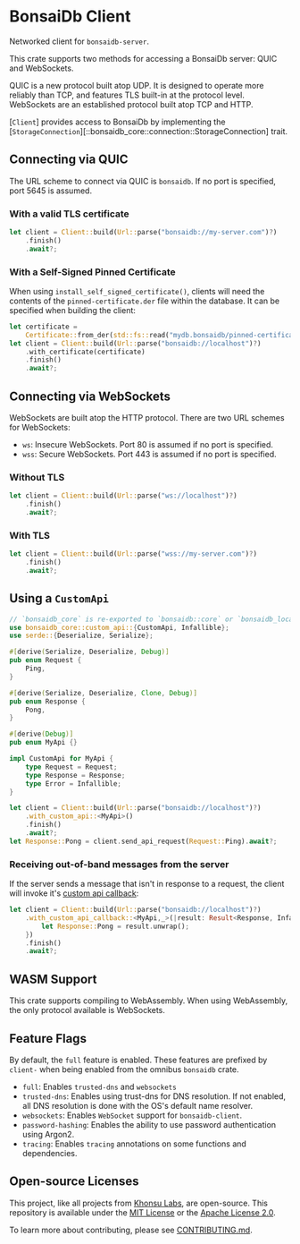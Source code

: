 # BonsaiDb Client

Networked client for `bonsaidb-server`.

This crate supports two methods for accessing a BonsaiDb server: QUIC and
WebSockets.

QUIC is a new protocol built atop UDP. It is designed to operate more
reliably than TCP, and features TLS built-in at the protocol level.
WebSockets are an established protocol built atop TCP and HTTP.

[`Client`] provides access to BonsaiDb by implementing the
[`StorageConnection`][::bonsaidb_core::connection::StorageConnection] trait.

## Connecting via QUIC

The URL scheme to connect via QUIC is `bonsaidb`. If no port is specified,
port 5645 is assumed.

### With a valid TLS certificate

```rust
let client = Client::build(Url::parse("bonsaidb://my-server.com")?)
    .finish()
    .await?;
```

### With a Self-Signed Pinned Certificate

When using `install_self_signed_certificate()`, clients will need the
contents of the `pinned-certificate.der` file within the database. It can be
specified when building the client:

```rust
let certificate =
    Certificate::from_der(std::fs::read("mydb.bonsaidb/pinned-certificate.der")?)?;
let client = Client::build(Url::parse("bonsaidb://localhost")?)
    .with_certificate(certificate)
    .finish()
    .await?;
```

## Connecting via WebSockets

WebSockets are built atop the HTTP protocol. There are two URL schemes for
WebSockets:

- `ws`: Insecure WebSockets. Port 80 is assumed if no port is specified.
- `wss`: Secure WebSockets. Port 443 is assumed if no port is specified.

### Without TLS

```rust
let client = Client::build(Url::parse("ws://localhost")?)
    .finish()
    .await?;
```

### With TLS

```rust
let client = Client::build(Url::parse("wss://my-server.com")?)
    .finish()
    .await?;
```

## Using a `CustomApi`

```rust
// `bonsaidb_core` is re-exported to `bonsaidb::core` or `bonsaidb_local::core`.
use bonsaidb_core::custom_api::{CustomApi, Infallible};
use serde::{Deserialize, Serialize};

#[derive(Serialize, Deserialize, Debug)]
pub enum Request {
    Ping,
}

#[derive(Serialize, Deserialize, Clone, Debug)]
pub enum Response {
    Pong,
}

#[derive(Debug)]
pub enum MyApi {}

impl CustomApi for MyApi {
    type Request = Request;
    type Response = Response;
    type Error = Infallible;
}

let client = Client::build(Url::parse("bonsaidb://localhost")?)
    .with_custom_api::<MyApi>()
    .finish()
    .await?;
let Response::Pong = client.send_api_request(Request::Ping).await?;
```

### Receiving out-of-band messages from the server

If the server sends a message that isn't in response to a request, the
client will invoke it's [custom api
callback](Builder::with_custom_api_callback):

```rust
let client = Client::build(Url::parse("bonsaidb://localhost")?)
    .with_custom_api_callback::<MyApi,_>(|result: Result<Response, Infallible>| {
        let Response::Pong = result.unwrap();
    })
    .finish()
    .await?;
```

## WASM Support

This crate supports compiling to WebAssembly. When using WebAssembly, the
only protocol available is WebSockets.

## Feature Flags

By default, the `full` feature is enabled. These features are prefixed by
`client-` when being enabled from the omnibus `bonsaidb` crate.

- `full`: Enables `trusted-dns` and `websockets`
- `trusted-dns`: Enables using trust-dns for DNS resolution. If not
  enabled, all DNS resolution is done with the OS's default name resolver.
- `websockets`: Enables `WebSocket` support for `bonsaidb-client`.
- `password-hashing`: Enables the ability to use password authentication
  using Argon2.
- `tracing`: Enables `tracing` annotations on some functions and dependencies.

## Open-source Licenses

This project, like all projects from [Khonsu Labs](https://khonsulabs.com/), are
open-source. This repository is available under the [MIT License](./LICENSE-MIT)
or the [Apache License 2.0](./LICENSE-APACHE).

To learn more about contributing, please see [CONTRIBUTING.md](./CONTRIBUTING.md).
